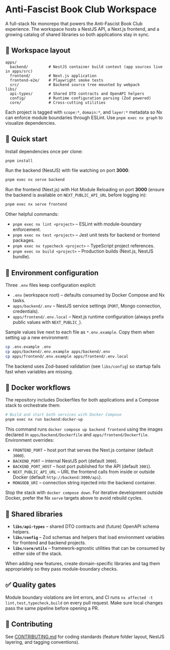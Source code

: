 # Anti-Fascist Book Club Workspace

A full-stack Nx monorepo that powers the Anti-Fascist Book Club experience. The workspace hosts a NestJS API, a Next.js
frontend, and a growing catalog of shared libraries so both applications stay in sync.

## 🧭 Workspace layout

```text
apps/
  backend/         # NestJS container build context (app sources live in apps/src)
  frontend/        # Next.js application
  frontend-e2e/    # Playwright smoke tests
  src/             # Backend source tree mounted by webpack
libs/
  api-types/       # Shared DTO contracts and OpenAPI helpers
  config/          # Runtime configuration parsing (Zod powered)
  core/            # Cross-cutting utilities
```

Each project is tagged with `scope:*`, `domain:*`, and `layer:*` metadata so Nx can enforce module boundaries through ESLint.
Use `pnpm exec nx graph` to visualize dependencies.

## 🚀 Quick start

Install dependencies once per clone:

```bash
pnpm install
```

Run the backend (NestJS) with file watching on port **3000**:

```bash
pnpm exec nx serve backend
```

Run the frontend (Next.js) with Hot Module Reloading on port **3000** (ensure the backend is available on
`NEXT_PUBLIC_API_URL` before logging in):

```bash
pnpm exec nx serve frontend
```

Other helpful commands:

- `pnpm exec nx lint <project>` – ESLint with module-boundary enforcement.
- `pnpm exec nx test <project>` – Jest unit tests for backend or frontend packages.
- `pnpm exec nx typecheck <project>` – TypeScript project references.
- `pnpm exec nx build <project>` – Production builds (Next.js, NestJS bundle).

## 🔧 Environment configuration

Three `.env` files keep configuration explicit:

- `.env` (workspace root) – defaults consumed by Docker Compose and Nx tasks.
- `apps/backend/.env` – NestJS service settings (`PORT`, Mongo connection, credentials).
- `apps/frontend/.env.local` – Next.js runtime configuration (always prefix public values with `NEXT_PUBLIC_`).

Sample values live next to each file as `*.env.example`. Copy them when setting up a new environment:

```bash
cp .env.example .env
cp apps/backend/.env.example apps/backend/.env
cp apps/frontend/.env.example apps/frontend/.env.local
```

The backend uses Zod-based validation (see `libs/config`) so startup fails fast when variables are missing.

## 🐳 Docker workflows

The repository includes Dockerfiles for both applications and a Compose stack to orchestrate them:

```bash
# Build and start both services with Docker Compose
pnpm exec nx run backend:docker-up
```

This command runs `docker compose up backend frontend` using the images declared in `apps/backend/Dockerfile` and
`apps/frontend/Dockerfile`. Environment overrides:

- `FRONTEND_PORT` – host port that serves the Next.js container (default `3000`).
- `BACKEND_PORT` – internal NestJS port (default `3000`).
- `BACKEND_PORT_HOST` – host port published for the API (default `3001`).
- `NEXT_PUBLIC_API_URL` – URL the frontend calls from inside or outside Docker (default `http://backend:3000/api`).
- `MONGODB_URI` – connection string injected into the backend container.

Stop the stack with `docker compose down`. For iterative development outside Docker, prefer the Nx `serve` targets above to
avoid rebuild cycles.

## 🧱 Shared libraries

- **`libs/api-types`** – shared DTO contracts and (future) OpenAPI schema helpers.
- **`libs/config`** – Zod schemas and helpers that load environment variables for frontend and backend projects.
- **`libs/core/utils`** – framework-agnostic utilities that can be consumed by either side of the stack.

When adding new features, create domain-specific libraries and tag them appropriately so they pass module-boundary checks.

## ✅ Quality gates

Module boundary violations are lint errors, and CI runs `nx affected -t lint,test,typecheck,build` on every pull request. Make
sure local changes pass the same pipeline before opening a PR.

## 🤝 Contributing

See [CONTRIBUTING.md](./CONTRIBUTING.md) for coding standards (feature folder layout, NestJS layering, and tagging
conventions).

